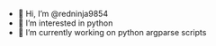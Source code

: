 - 👋 Hi, I’m @redninja9854
- 👀 I’m interested in python
- 🌱 I’m currently working on python argparse scripts

<!---
redninja9854/redninja9854 is a ✨ special ✨ repository because its `README.md` (this file) appears on your GitHub profile.
You can click the Preview link to take a look at your changes.
--->
